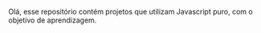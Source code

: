 Olá, esse repositório contém projetos que utilizam Javascript puro, com o objetivo de aprendizagem.
